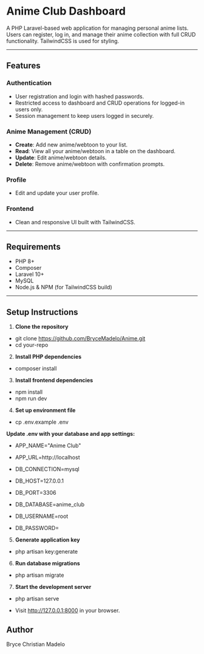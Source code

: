 # Anime Club Dashboard

A PHP Laravel-based web application for managing personal anime lists. Users can register, log in, and manage their anime collection with full CRUD functionality. TailwindCSS is used for styling.

---

## Features

### Authentication
- User registration and login with hashed passwords.
- Restricted access to dashboard and CRUD operations for logged-in users only.
- Session management to keep users logged in securely.

### Anime Management (CRUD)
- **Create**: Add new anime/webtoon to your list.
- **Read**: View all your anime/webtoon in a table on the dashboard.
- **Update**: Edit anime/webtoon details.
- **Delete**: Remove anime/webtoon with confirmation prompts.

### Profile
- Edit and update your user profile.

### Frontend
- Clean and responsive UI built with TailwindCSS.

---

## Requirements

- PHP 8+
- Composer
- Laravel 10+
- MySQL
- Node.js & NPM (for TailwindCSS build)

---

## Setup Instructions

1. **Clone the repository**
- git clone https://github.com/BryceMadelo/Anime.git
- cd your-repo
   
2. **Install PHP dependencies**
- composer install

3. **Install frontend dependencies**
- npm install
- npm run dev
   
4. **Set up environment file**
- cp .env.example .env

**Update .env with your database and app settings:**
- APP_NAME="Anime Club"
- APP_URL=http://localhost
  
- DB_CONNECTION=mysql
- DB_HOST=127.0.0.1
- DB_PORT=3306
- DB_DATABASE=anime_club
- DB_USERNAME=root
- DB_PASSWORD=
   
5. **Generate application key**
- php artisan key:generate


6. **Run database migrations**
- php artisan migrate

7. **Start the development server**
- php artisan serve

- Visit http://127.0.0.1:8000 in your browser.


## Author
Bryce Christian Madelo
